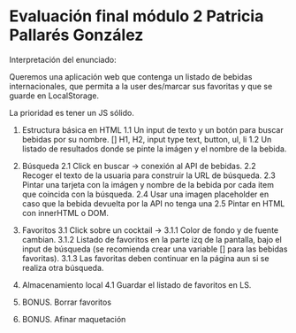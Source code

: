 # Evaluación final módulo 2 Patricia Pallarés González

Interpretación del enunciado:

Queremos una aplicación web que contenga un listado de bebidas internacionales, que permita a la user des/marcar sus favoritas y que se guarde en LocalStorage.

La prioridad es tener un JS sólido.

1. Estructura básica en HTML
   1.1 Un input de texto y un botón para buscar bebidas por su nombre.
   [] H1, H2, input type text, button, ul, li
   1.2 Un listado de resultados donde se pinte la imágen y el nombre de la bebida.

2. Búsqueda
   2.1 Click en buscar -> conexión al API de bebidas.
   2.2 Recoger el texto de la usuaria para construir la URL de búsqueda.
   2.3 Pintar una tarjeta con la imágen y nombre de la bebida por cada item que coincida con la búsqueda.
   2.4 Usar una imagen placeholder en caso que la bebida devuelta por la API no tenga una 
   2.5 Pintar en HTML con innerHTML o DOM.

3. Favoritos
   3.1 Click sobre un cocktail -> 
      3.1.1 Color de fondo y de fuente cambian.
      3.1.2 Listado de favoritos en la parte izq de la pantalla, bajo el input de búsqueda (se recomienda crear una variable [] para las bebidas favoritas).
      3.1.3 Las favoritas deben continuar en la página aun si se realiza otra búsqueda.

4. Almacenamiento local
   4.1 Guardar el listado de favoritos en LS.

5. BONUS. Borrar favoritos
6. BONUS. Afinar maquetación